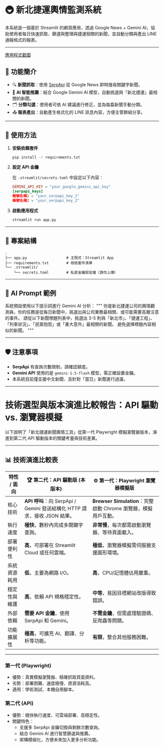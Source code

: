 # 🚇 新北捷運輿情監測系統

本系統是一個基於 Streamlit 的網頁應用，透過 Google News + Gemini AI，協助使用者每日快速抓取、篩選與整理與捷運相關的新聞，並自動分類與產出 LINE 通報格式的報表。

---
[應用程式截圖](https://github.com/user-attachments/assets/855b9dbb-e72b-466b-bcac-88600fa67acd)

## 🔧 功能簡介

- 🔍 **新聞抓取**：使用 [SerpApi](https://serpapi.com/) 從 Google News 即時搜尋關鍵字新聞。
- 🤖 **AI 智能推薦**：結合 Google Gemini AI 模型，自動挑選與「新北捷運」最相關的新聞。
- 🗂️ **分類勾選**：使用者可依 AI 建議進行修正，並為每篇新聞手動分類。
- 📤 **報表產出**：自動產生格式化的 LINE 訊息內容，方便主管群組分享。

---

## 🚀 使用方法

1. **安裝依賴套件**

   ```bash
   pip install -r requirements.txt
   ```

2. **設定 API 金鑰**

   在 `.streamlit/secrets.toml` 中設定以下內容：

   ```toml
   GEMINI_API_KEY = "your_google_gemini_api_key"
   [serpapi_keys]
   帳號名稱1 = "your_serpapi_key_1"
   帳號名稱2 = "your_serpapi_key_2"

   ```

3. **啟動應用程式**

   ```bash
   streamlit run app.py
   ```

---


## 📁 專案結構

```
.
├── app.py                  # 主程式：Streamlit App
├── requirements.txt        # 相依套件清單
└── .streamlit/
    └── secrets.toml        # 私密金鑰設定檔（請勿上傳）
```

---

## 🧠 AI Prompt 範例

系統預設使用以下提示詞進行 Gemini AI 分析：
"""
你是新北捷運公司的輿情觀測員，你的任務是從每日新聞中，挑選出與公司業務最相關、或可能需要高層注意的事件。
請從以下新聞標題列表中，挑選出 3-5 則與「新北市」、「捷運工程」、「列車狀況」、「民眾抱怨」或「重大意外」最相關的新聞。
避免選擇標題內容相似的新聞。
"""

---

## 🛡️ 注意事項

- **SerpApi** 有查詢次數限制，請確認額度。
- **Gemini API** 使用的是 `gemini-1.5-flash` 模型，需正確設置金鑰。
- 本系統目前僅支援中文新聞、且針對「當日」新聞進行過濾。

---

# 技術選型與版本演進比較報告：API 驅動 vs. 瀏覽器模擬

以下說明了「新北捷運新聞輿情工具」從第一代 Playwright 模擬瀏覽器版本，演進到第二代 API 驅動版本的關鍵考量與技術差異。

---

## 📊 技術演進比較表

| 特性 / 面向 | 🏆 第二代：API 驅動版 (本版本) | ⚙️ 第一代：Playwright 瀏覽器模擬版 |
|------------|----------------------------------|----------------------------------|
| 核心技術 | **API 呼叫**：向 SerpApi / Gemini 發送結構化 HTTP 請求，接收 JSON 結果。 | **Browser Simulation**：完整啟動 Chrome 瀏覽器，模擬用戶互動。 |
| 執行速度 | **極快**，數秒內完成多關鍵字查詢。 | **非常慢**，每次都需啟動瀏覽器、等待頁面載入。 |
| 部署便利性 | **高**，可部署在 Streamlit Cloud 或任何雲端。 | **極低**，瀏覽器模擬需伺服器支援圖形環境。 |
| 系統資源耗用 | **低**，主要為網路 I/O。 | **高**，CPU/記憶體佔用嚴重。 |
| 穩定性與維護 | **高**，依賴 API 規格穩定性。 | **中等**，易因目標網站改版導致錯誤。 |
| 外部依賴 | **需要 API 金鑰**，使用 SerpApi 和 Gemini。 | **不需金鑰**，但需處理驗證碼、反爬蟲等問題。 |
| 功能擴展性 | **極高**，可擴充 AI、翻譯、分析等功能。 | **有限**，整合其他服務困難。 |

---

### 第一代 (Playwright)

- 優勢：真實模擬瀏覽器、精確抓取頁面資料。
- 劣勢：部署困難、速度極慢、資源消耗高。
- 適用：學術測試、本機自用腳本。

### 第二代 (API)

- 優勢：極快執行速度、可雲端部署、高穩定性。
- 關鍵特色：
  - 支援多 SerpApi 金鑰切換與剩餘次數查詢。
  - 結合 Gemini AI 進行智慧篩選與推薦。
  - 架構模組化，方便未來加入更多分析功能。
